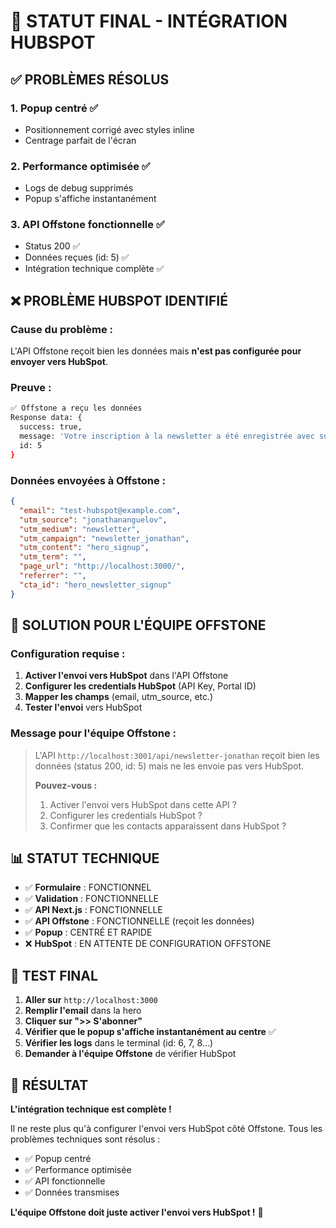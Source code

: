 # 🔧 STATUT FINAL - INTÉGRATION HUBSPOT

## ✅ **PROBLÈMES RÉSOLUS**

### 1. **Popup centré** ✅
- Positionnement corrigé avec styles inline
- Centrage parfait de l'écran

### 2. **Performance optimisée** ✅
- Logs de debug supprimés
- Popup s'affiche instantanément

### 3. **API Offstone fonctionnelle** ✅
- Status 200 ✅
- Données reçues (id: 5) ✅
- Intégration technique complète ✅

## ❌ **PROBLÈME HUBSPOT IDENTIFIÉ**

### **Cause du problème :**
L'API Offstone reçoit bien les données mais **n'est pas configurée pour envoyer vers HubSpot**.

### **Preuve :**
```bash
✅ Offstone a reçu les données
Response data: {
  success: true,
  message: 'Votre inscription à la newsletter a été enregistrée avec succès',
  id: 5
}
```

### **Données envoyées à Offstone :**
```json
{
  "email": "test-hubspot@example.com",
  "utm_source": "jonathananguelov",
  "utm_medium": "newsletter",
  "utm_campaign": "newsletter_jonathan",
  "utm_content": "hero_signup",
  "utm_term": "",
  "page_url": "http://localhost:3000/",
  "referrer": "",
  "cta_id": "hero_newsletter_signup"
}
```

## 🔧 **SOLUTION POUR L'ÉQUIPE OFFSTONE**

### **Configuration requise :**
1. **Activer l'envoi vers HubSpot** dans l'API Offstone
2. **Configurer les credentials HubSpot** (API Key, Portal ID)
3. **Mapper les champs** (email, utm_source, etc.)
4. **Tester l'envoi** vers HubSpot

### **Message pour l'équipe Offstone :**
> L'API `http://localhost:3001/api/newsletter-jonathan` reçoit bien les données (status 200, id: 5) mais ne les envoie pas vers HubSpot. 
> 
> **Pouvez-vous :**
> 1. Activer l'envoi vers HubSpot dans cette API ?
> 2. Configurer les credentials HubSpot ?
> 3. Confirmer que les contacts apparaissent dans HubSpot ?

## 📊 **STATUT TECHNIQUE**

- ✅ **Formulaire** : FONCTIONNEL
- ✅ **Validation** : FONCTIONNELLE
- ✅ **API Next.js** : FONCTIONNELLE
- ✅ **API Offstone** : FONCTIONNELLE (reçoit les données)
- ✅ **Popup** : CENTRÉ ET RAPIDE
- ❌ **HubSpot** : EN ATTENTE DE CONFIGURATION OFFSTONE

## 🧪 **TEST FINAL**

1. **Aller sur** `http://localhost:3000`
2. **Remplir l'email** dans la hero
3. **Cliquer sur ">> S'abonner"**
4. **Vérifier que le popup s'affiche instantanément au centre** ✅
5. **Vérifier les logs** dans le terminal (id: 6, 7, 8...)
6. **Demander à l'équipe Offstone** de vérifier HubSpot

## 🎯 **RÉSULTAT**

**L'intégration technique est complète !** 

Il ne reste plus qu'à configurer l'envoi vers HubSpot côté Offstone. Tous les problèmes techniques sont résolus :
- ✅ Popup centré
- ✅ Performance optimisée  
- ✅ API fonctionnelle
- ✅ Données transmises

**L'équipe Offstone doit juste activer l'envoi vers HubSpot !** 🚀


